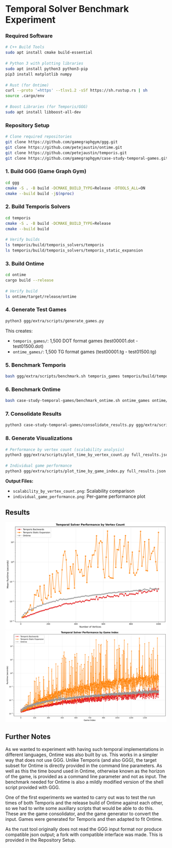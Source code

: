 # Temporal Solver Benchmark Experiment

### Required Software
```bash
# C++ Build Tools
sudo apt install cmake build-essential

# Python 3 with plotting libraries
sudo apt install python3 python3-pip
pip3 install matplotlib numpy

# Rust (for Ontime)
curl --proto '=https' --tlsv1.2 -sSf https://sh.rustup.rs | sh
source .cargo/env

# Boost Libraries (for Temporis/GGG)
sudo apt install libboost-all-dev
```

### Repository Setup
```bash
# Clone required repositories
git clone https://github.com/gamegraphgym/ggg.git
git clone https://github.com/petejaustin/ontime.git
git clone https://github.com/petejaustin/temporis.git 
git clone https://github.com/gamegraphgym/case-study-temporal-games.git
```

### 1. Build GGG (Game Graph Gym)
```bash
cd ggg
cmake -S . -B build -DCMAKE_BUILD_TYPE=Release -DTOOLS_ALL=ON
cmake --build build -j$(nproc)
```

### 2. Build Temporis Solvers
```bash
cd temporis
cmake -S . -B build -DCMAKE_BUILD_TYPE=Release
cmake --build build

# Verify builds
ls temporis/build/temporis_solvers/temporis
ls temporis/build/temporis_solvers/temporis_static_expansion
```

### 3. Build Ontime
```bash
cd ontime
cargo build --release

# Verify build
ls ontime/target/release/ontime
```

### 4. Generate Test Games
```bash
python3 ggg/extra/scripts/generate_games.py
```

This creates:
- `temporis_games/`: 1,500 DOT format games (test00001.dot - test01500.dot)
- `ontime_games/`: 1,500 TG format games (test00001.tg - test01500.tg)

### 5. Benchmark Temporis
```bash
bash ggg/extra/scripts/benchmark.sh temporis_games temporis/build/temporis_solvers 300
```

### 6. Benchmark Ontime
```bash
bash case-study-temporal-games/benchmark_ontime.sh ontime_games ontime/target/release/ontime 300
```

### 7. Consolidate Results
```bash
python3 case-study-temporal-games/consolidate_results.py ggg/extra/scripts/results.json case-study-temporal-games/ontime_results.json -o full_results.json
```

### 8. Generate Visualizations
```bash
# Performance by vertex count (scalability analysis)
python3 ggg/extra/scripts/plot_time_by_vertex_count.py full_results.json --output-dir . --title "Temporal Solver Performance by Vertex Count"

# Individual game performance
python3 ggg/extra/scripts/plot_time_by_game_index.py full_results.json --output-dir . --title "Temporal Solver Performance by Game Index"
```

**Output Files:**
- `scalability_by_vertex_count.png`: Scalability comparison
- `individual_game_performance.png`: Per-game performance plot

## Results

![Scalability by Vertex Count](plots/scalability_by_vertex_count.png)
![Individual Game Performance](plots/individual_game_performance.png)

## Further Notes

As we wanted to experiment with having such temporal implementations in different languages, Ontime was also built by us. This works in a simpler way that does not use GGG. Unlike Temporis (and also GGG), the target subset for Ontime is directly provided in the command line parameters. As well as this the time bound used in Ontime, otherwise known as the horizon of the game, is provided as a command line parameter and not as input. The benchmark needed for Ontime is also a mildly modified version of the shell script provided with GGG.

One of the first experiments we wanted to carry out was to test the run times of both Temporis and the release build of Ontime against each other, so we had to write some auxillary scripts that would be able to do this.
These are the game consolidator, and the game generator to convert the input. Games were generated for Temporis and then adapted to fit Ontime.

As the rust tool originally does not read the GGG input format nor produce compatible json output; a fork with compatible interface was made. This is provided in the Repository Setup.